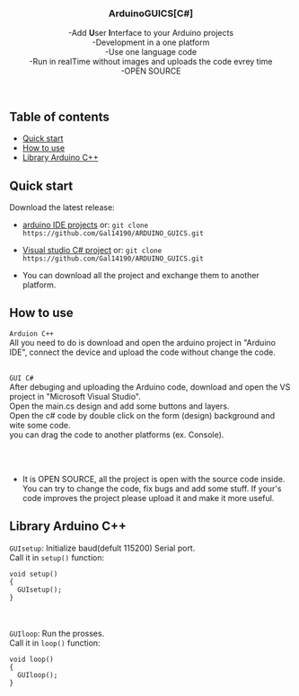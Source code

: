 <p align="center">
  <h3 align="center">ArduinoGUICS[C#]</h3>

  <p align="center">
  -Add <b>U</b>ser <b>I</b>nterface to your Arduino projects
  <br>
  -Development in a one platform
  <br>
  -Use one language code
  <br>
  -Run in realTime without images and uploads the code evrey time
  <br>
  -OPEN SOURCE
</p>
</p>

<br>

## Table of contents

- [Quick start](#quick-start)
- [How to use](#how-to-use)
- [Library Arduino C++](#library-arduino-c++)

## Quick start

Download the latest release:

- [arduino IDE projects](https://github.com/Gal14190/ARDUINO_GUICS/archive/Arduino.zip) or: `git clone https://github.com/Gal14190/ARDUINO_GUICS.git`
- [Visual studio C# project](https://github.com/Gal14190/ARDUINO_GUICS/archive/Visual-Studio-C%23.zip) or: `git clone https://github.com/Gal14190/ARDUINO_GUICS.git`

- You can download all the project and exchange them to another platform.

## How to use
`Arduion C++` <br>
All you need to do is download and open the arduino project in "Arduino IDE", connect the device and upload the code without change the code.
<br><br>

`GUI C#` <br>
After debuging and uploading the Arduino code, download and open the VS project in "Microsoft Visual Studio".
<br>
Open the main.cs design and add some buttons and layers.<br>
Open the c# code by double click on the form (design) background and wite some code.<br>
you can drag the code to another platforms (ex. Console).

<br><br>
- It is OPEN SOURCE, all the project is open with the source code inside. You can try to change the code, fix bugs and add some stuff. If your's code improves the project please upload it and make it more useful.  

## Library Arduino C++
`GUIsetup`: Initialize baud(defult 115200) Serial port.<br>
Call it in `setup()` function:<br>
```
void setup()
{
  GUIsetup();
}
```
<br><br>
`GUIloop`: Run the prosses.<br>
Call it in `loop()` function:<br>
```
void loop()
{
  GUIloop();
}
```

